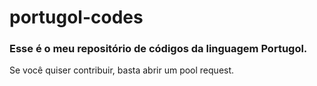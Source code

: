 # portugol-codes

### Esse é o meu repositório de códigos da linguagem Portugol.

Se você quiser contribuir, basta abrir um pool request.
